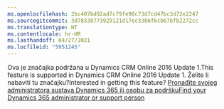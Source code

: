 ```yaml
---
ms.openlocfilehash: 2bc407bd92ad7c79fe90c73d7cd47bc3d72e2247
ms.sourcegitcommit: 3d78338773929121d17ec3386f6cb67bfb2272cc
ms.translationtype: HT
ms.contentlocale: hr-HR
ms.lasthandoff: 04/27/2021
ms.locfileid: "5951245"
---
```

<span data-ttu-id="dc947-101">Ova je značajka podržana u Dynamics CRM Online 2016 Update 1.</span><span class="sxs-lookup"><span data-stu-id="dc947-101">This feature is supported in Dynamics CRM Online 2016 Update 1.</span></span> <span data-ttu-id="dc947-102">Želite li nabaviti tu značajku?</span><span class="sxs-lookup"><span data-stu-id="dc947-102">Interested in getting this feature?</span></span> [<span data-ttu-id="dc947-103">Pronađite svojeg administratora sustava Dynamics 365 ili osobu za podršku</span><span class="sxs-lookup"><span data-stu-id="dc947-103">Find your Dynamics 365 administrator or support person</span></span>](/dynamics365/customerengagement/on-premises/basics/find-administrator-support)